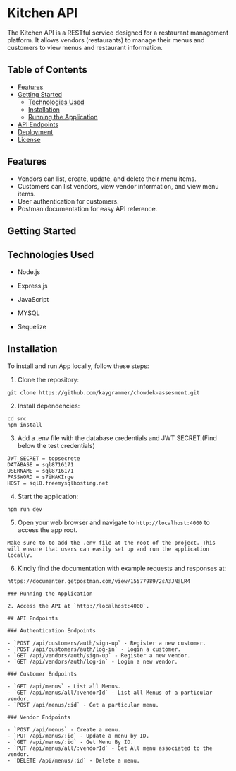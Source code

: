 # Kitchen API

The Kitchen API is a RESTful service designed for a restaurant management platform. It allows vendors (restaurants) to manage their menus and customers to view menus and restaurant information.

## Table of Contents

- [Features](#features)
- [Getting Started](#getting-started)
  - [Technologies Used](#Technologies-Used)
  - [Installation](#installation)
  - [Running the Application](#running-the-application)
- [API Endpoints](#api-endpoints)
- [Deployment](#deployment)
- [License](#license)

## Features

- Vendors can list, create, update, and delete their menu items.
- Customers can list vendors, view vendor information, and view menu items.
- User authentication for customers.
- Postman documentation for easy API reference.

## Getting Started

## Technologies Used

- Node.js

- Express.js

- JavaScript

- MYSQL

- Sequelize

## Installation

To install and run App locally, follow these steps:

1. Clone the repository:

```
git clone https://github.com/kaygrammer/chowdek-assesment.git
```

2. Install dependencies:

```
cd src
npm install
```

3. Add a .env file with the database credentials and JWT SECRET.(Find below the test credentials)

```
JWT_SECRET = topsecrete
DATABASE = sql8716171
USERNAME = sql8716171
PASSWORD = s7iHAKIrge
HOST = sql8.freemysqlhosting.net
```

4. Start the application:

```
npm run dev
```

5. Open your web browser and navigate to `http://localhost:4000` to access the app root.

```
Make sure to to add the .env file at the root of the project. This will ensure that users can easily set up and run the application locally.
```

6. Kindly find the documentation with example requests and responses at:

```
https://documenter.getpostman.com/view/15577989/2sA3JNaLR4

### Running the Application

2. Access the API at `http://localhost:4000`.

## API Endpoints

### Authentication Endpoints

- `POST /api/customers/auth/sign-up` - Register a new customer.
- `POST /api/customers/auth/log-in` - Login a customer.
- `GET /api/vendors/auth/sign-up` - Register a new vendor.
- `GET /api/vendors/auth/log-in` - Login a new vendor.

### Customer Endpoints

- `GET /api/menus` - List all Menus.
- `GET /api/menus/all/:vendorId` - List all Menus of a particular vendor.
- `POST /api/menus/:id` - Get a particular menu.

### Vendor Endpoints

- `POST /api/menus` - Create a menu.
- `PUT /api/menus/:id` - Update a menu by ID.
- `GET /api/menus/:id` - Get Menu By ID.
- `PUT /api/menus/all/:vendorId` - Get All menu associated to the vendor.
- `DELETE /api/menus/:id` - Delete a menu.
```

